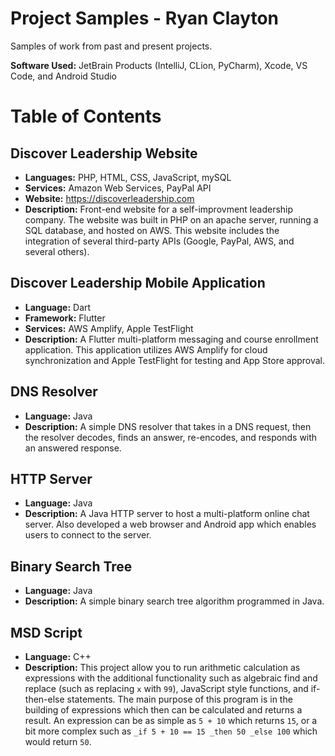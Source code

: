 # Project Samples - Ryan Clayton
Samples of work from past and present projects.

<b>Software Used:</b> JetBrain Products (IntelliJ, CLion, PyCharm), Xcode, VS Code, and Android Studio

# Table of Contents
## Discover Leadership Website
* <b>Languages:</b> PHP, HTML, CSS, JavaScript, mySQL
* <b>Services:</b> Amazon Web Services, PayPal API
* <b>Website:</b> https://discoverleadership.com
* <b>Description:</b> Front-end website for a self-improvment leadership company.  The website was built in PHP on an apache server, running a SQL database, and hosted on AWS.  This website includes the integration of several third-party APIs (Google, PayPal, AWS, and several others).

## Discover Leadership Mobile Application
* <b>Language:</b> Dart
* <b>Framework:</b> Flutter
* <b>Services:</b> AWS Amplify, Apple TestFlight
* <b>Description:</b> A Flutter multi-platform messaging and course enrollment application. This application utilizes AWS Amplify for cloud synchronization and Apple TestFlight for testing and App Store approval.

## DNS Resolver
* <b>Language:</b> Java
* <b>Description:</b> A simple DNS resolver that takes in a DNS request, then the resolver decodes, finds an answer, re-encodes, and responds with an answered response.

## HTTP Server
* <b>Language:</b> Java
* <b>Description:</b> A Java HTTP server to host a multi-platform online chat server. Also developed a web browser and Android app which enables users to connect to the server.

## Binary Search Tree
* <b>Language:</b> Java
* <b>Description:</b> A simple binary search tree algorithm programmed in Java.

## MSD Script
* <b>Language:</b> C++
* <b>Description:</b> This project allow you to run arithmetic calculation as expressions with the additional functionality such as algebraic
find and replace (such as replacing `x` with `99`), JavaScript style functions, and if-then-else statements.  The main
purpose of this program is in the building of expressions which then can be calculated and returns a result.  An
expression can be as simple as `5 + 10` which returns `15`, or a bit more complex such as `_if 5 + 10 == 15 _then
50 _else 100` which would return `50`.
